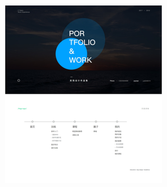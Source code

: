 ![001](https://github.com/Bingo0007/works/blob/master/%E5%B9%BB%E7%81%AF%E7%89%871.jpg)
![002](https://github.com/Bingo0007/works/blob/master/%E5%B9%BB%E7%81%AF%E7%89%8710.jpg)
